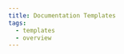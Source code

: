 ```yaml
---
title: Documentation Templates
tags:
  - templates
  - overview
---
```


<DocHeader props={props}/>
